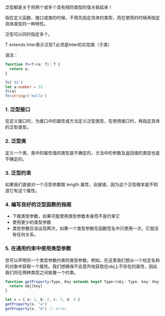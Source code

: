 泛型都是关于将两个或多个具有相同类型的值关联起来！

指在定义函数、接口或类的时候，不预先指定具体的类型，而在使用的时候再指定具体类型的一种特性。

泛型可以同时指定多个。

T extends Inter表示泛型T必须是Inter的实现类（子类）

语法：

```typescript
function fn<T>(a: T): T {
  return a;
}

fn('33')
let a:number = 33
fn(a)
fn<string>('hello')
```

### 1. 泛型接口

在定义接口时，为接口中的属性或方法定义泛型类型，在使用接口时，再指定具体的泛型类型。



### 2. 泛型类

定义一个类，类中的属性值的类型是不确定的，方法中的参数及返回值的类型也是不确定的。

### 3. 泛型约束

如果我们直接对一个泛型参数取 length 属性，会报错，因为这个泛型根本就不知道它有这个属性。

### 4. 编写良好的泛型函数的指南

- 下推类型参数，如果可能使用类型参数本身而不是约束它
- 使用更少的类型参数
- 类型参数应该出现两次，如果一个类型参数在函数签名中只使用一次，它就没有任何关系。

### 5. 在通用约束中使用类型参数

您可以声明另一个类型参数约束的类型参数。例如，在这里我们想从一个给定名称的对象中获取一个属性。我们想确保不会意外地获取在obj上不存在的属性，因此我们将在两种类型之间放置一个约束。

```typescript
function getProperty<Type, Key extends keyof Type>(obj: Type, key: Key) {
  return obj[key]
}

let x = { a: 1, b: 2, c: 3, d: 4 }
getProperty(x, "a")
getProperty(x, "m") // error
```



